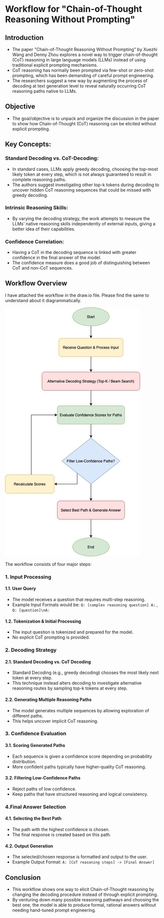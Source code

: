 # Workflow for "Chain-of-Thought Reasoning Without Prompting"

## Introduction
- The paper "Chain-of-Thought Reasoning Without Prompting" by Xuezhi Wang and Denny Zhou explores a novel way to trigger chain-of-thought (CoT) reasoning in large language models (LLMs) instead of using traditional explicit prompting mechanisms. 
- CoT reasoning has normally been prompted via few-shot or zero-shot prompting, which has been demanding of careful prompt engineering. 
- The researchers suggest a new way by augmenting the process of decoding at text generation level to reveal naturally occurring CoT reasoning paths native to LLMs.

## Objective 
- The goal/objective is to unpack and organize the discussion in the paper to show how Chain-of-Thought (CoT) reasoning can be elicited without explicit prompting.

## Key Concepts:
### Standard Decoding vs. CoT-Decoding: 
- In standard cases, LLMs apply greedy decoding, choosing the top-most likely token at every step, which is not always guaranteed to result in complete reasoning paths. 
- The authors suggest investigating other top-k tokens during decoding to uncover hidden CoT reasoning sequences that could be missed with greedy decoding.

### Intrinsic Reasoning Skills: 
- By varying the decoding strategy, the work attempts to measure the LLMs' native reasoning skills independently of external inputs, giving a better idea of their capabilities.

### Confidence Correlation: 
- Having a CoT in the decoding sequence is linked with greater confidence in the final answer of the model. 
- The confidence measure does a good job of distinguishing between CoT and non-CoT sequences.

## Workflow Overview
I have attached the workflow in the draw.io file. Please find the same to understand about it diagrammatically.

![image](https://github.com/kraviteja95/CoT-Reasoning-Workflow/blob/main/Chain-of-Thought%20Reasoning%20Without%20Prompting_workflow.jpg)

The workflow consists of four major steps: 
### 1. Input Processing

#### 1.1. User Query
- The model receives a question that requires multi-step reasoning.
- Example Input Formats would be: `Q: [complex reasoning question] A:` , `Q: [question]\nA:`

#### 1.2. Tokenization & Initial Processing
- The input question is tokenized and prepared for the model.
- No explicit CoT prompting is provided.

### 2. Decoding Strategy

#### 2.1. Standard Decoding vs. CoT Decoding
- Standard Decoding (e.g., greedy decoding) chooses the most likely next token at every step.
- This technique instead alters decoding to investigate alternative reasoning routes by sampling top-k tokens at every step.

#### 2.2. Generating Multiple Reasoning Paths
- The model generates multiple sequences by allowing exploration of different paths.
- This helps uncover implicit CoT reasoning.

### 3. Confidence Evaluation

#### 3.1. Scoring Generated Paths
- Each sequence is given a confidence score depending on probability distribution.
- More confident paths typically have higher-quality CoT reasoning.

#### 3.2. Filtering Low-Confidence Paths
- Reject paths of low confidence.
- Keep paths that have structured reasoning and logical consistency.

### 4.Final Answer Selection

#### 4.1. Selecting the Best Path
- The path with the highest confidence is chosen.
- The final response is created based on this path.

#### 4.2. Output Generation
- The selected/chosen response is formatted and output to the user.
- Example Output Format: `A: [CoT reasoning steps] -> [Final Answer]`

## Conclusion
- This workflow shows one way to elicit Chain-of-Thought reasoning by changing the decoding procedure instead of through explicit prompting. 
- By venturing down many possible reasoning pathways and choosing the best one, the model is able to produce formal, rational answers without needing hand-tuned prompt engineering.
